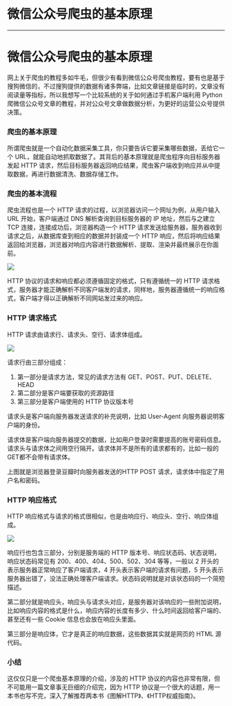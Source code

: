 
# 微信公众号爬虫的基本原理
---

# 微信公众号爬虫的基本原理

网上关于爬虫的教程多如牛毛，但很少有看到微信公众号爬虫教程，要有也是基于搜狗微信的，不过搜狗提供的数据有诸多弊端，比如文章链接是临时的，文章没有阅读量等指标，所以我想写一个比较系统的关于如何通过手机客户端利用 Python 爬微信公众号文章的教程，并对公众号文章做数据分析，为更好的运营公众号提供决策。

### 爬虫的基本原理

所谓爬虫就是一个自动化数据采集工具，你只要告诉它要采集哪些数据，丢给它一个 URL，就能自动地抓取数据了。其背后的基本原理就是爬虫程序向目标服务器发起 HTTP 请求，然后目标服务器返回响应结果，爬虫客户端收到响应并从中提取数据，再进行数据清洗、数据存储工作。

### 爬虫的基本流程

爬虫流程也是一个 HTTP 请求的过程，以浏览器访问一个网址为例，从用户输入 URL 开始，客户端通过 DNS 解析查询到目标服务器的 IP 地址，然后与之建立 TCP 连接，连接成功后，浏览器构造一个 HTTP 请求发送给服务器，服务器收到请求之后，从数据库查到相应的数据并封装成一个 HTTP 响应，然后将响应结果返回给浏览器，浏览器对响应内容进行数据解析、提取、渲染并最终展示在你面前。

![](https://p1-jj.byteimg.com/tos-cn-i-t2oaga2asx/gold-user-assets/2017/12/18/16068a321d8613c3~tplv-t2oaga2asx-image.image)

HTTP 协议的请求和响应都必须遵循固定的格式，只有遵循统一的 HTTP 请求格式，服务器才能正确解析不同客户端发的请求，同样地，服务器遵循统一的响应格式，客户端才得以正确解析不同网站发过来的响应。

### HTTP 请求格式

HTTP 请求由请求行、请求头、空行、请求体组成。

![](https://p1-jj.byteimg.com/tos-cn-i-t2oaga2asx/gold-user-assets/2017/12/23/1607f417a70d604f~tplv-t2oaga2asx-image.image)

请求行由三部分组成：

1.  第一部分是请求方法，常见的请求方法有 GET、POST、PUT、DELETE、HEAD
2.  第二部分是客户端要获取的资源路径
3.  第三部分是客户端使用的 HTTP 协议版本号

请求头是客户端向服务器发送请求的补充说明，比如 User-Agent 向服务器说明客户端的身份。

请求体是客户端向服务器提交的数据，比如用户登录时需要提高的账号密码信息。请求头与请求体之间用空行隔开。请求体并不是所有的请求都有的，比如一般的GET都不会带有请求体。

上图就是浏览器登录豆瓣时向服务器发送的HTTP POST 请求，请求体中指定了用户名和密码。

### HTTP 响应格式

HTTP 响应格式与请求的格式很相似，也是由响应行、响应头、空行、响应体组成。

![](https://p1-jj.byteimg.com/tos-cn-i-t2oaga2asx/gold-user-assets/2017/12/23/1607f4b5edd376b5~tplv-t2oaga2asx-image.image)

响应行也包含三部分，分别是服务端的 HTTP 版本号、响应状态码、状态说明，响应状态码常见有 200、400、404、500、502、304 等等，一般以 2 开头的表示服务器正常响应了客户端请求，4 开头表示客户端的请求有问题，5 开头表示服务器出错了，没法正确处理客户端请求。状态码说明就是对该状态码的一个简短描述。

第二部分就是响应头，响应头与请求头对应，是服务器对该响应的一些附加说明，比如响应内容的格式是什么，响应内容的长度有多少、什么时间返回给客户端的、甚至还有一些 Cookie 信息也会放在响应头里面。

第三部分是响应体，它才是真正的响应数据，这些数据其实就是网页的 HTML 源代码。

### 小结

这仅仅只是一个爬虫基本原理的介绍，涉及的 HTTP 协议的内容也非常有限，但不可能用一篇文章事无巨细的介绍完，因为 HTTP 协议是一个很大的话题，用一本书也写不完，深入了解推荐两本书《图解HTTP》、《HTTP权威指南》。
    